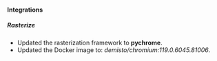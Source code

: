 
#### Integrations

##### Rasterize

- Updated the rasterization framework to **pychrome**.
- Updated the Docker image to: *demisto/chromium:119.0.6045.81006*.
